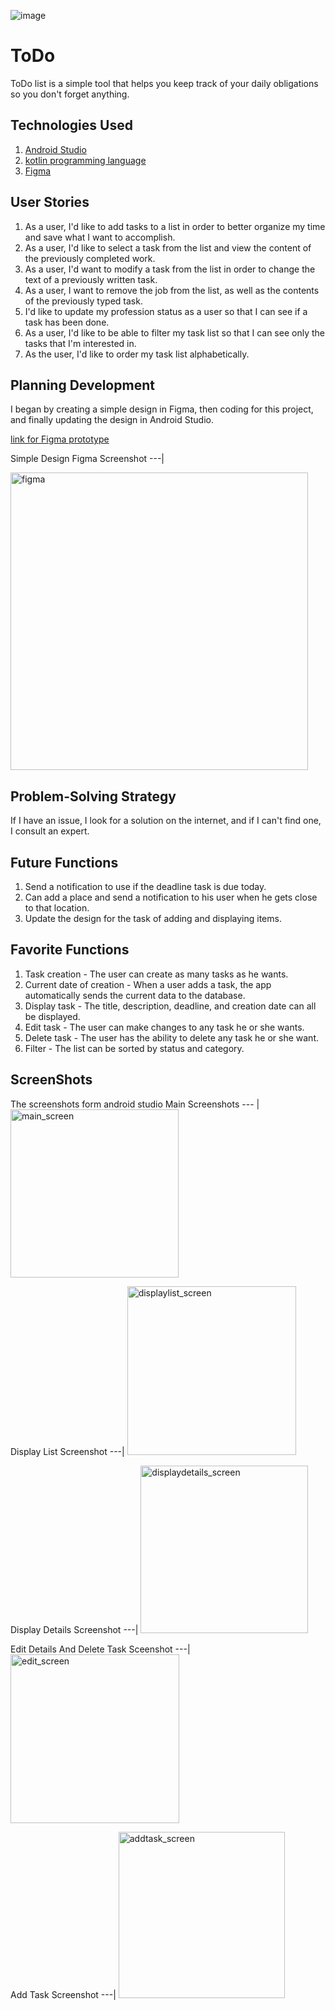
![image](https://user-images.githubusercontent.com/91452316/140028501-c5493074-90dc-4757-9723-fd8486c9fd5c.png)
# ToDo
ToDo list is a simple tool that helps you keep track of your daily obligations so you don't forget anything.
## Technologies Used
1. [Android Studio][1]
2. [kotlin programming language][2]
3. [Figma][3]
## User Stories
1. As a user, I'd like to add tasks to a list in order to better organize my time and save what I want to accomplish.
2. As a user, I'd like to select a task from the list and view the content of the previously completed work.
3. As a user, I'd want to modify a task from the list in order to change the text of a previously written task.
4. As a user, I want to remove the job from the list, as well as the contents of the previously typed task.
5. I'd like to update my profession status as a user so that I can see if a task has been done.
6. As a user, I'd like to be able to filter my task list so that I can see only the tasks that I'm interested in.
7. As the user, I'd like to order my task list alphabetically.
## Planning Development 
I began by creating a simple design in Figma, then coding for this project, and finally updating the design in Android Studio.

[link for Figma prototype][4]

Simple Design Figma Screenshot
---|

<img width="476" alt="figma" src="https://user-images.githubusercontent.com/91452316/140039824-bd0eddff-af80-4cab-bbd4-3a9187d0447c.png">


## Problem-Solving Strategy
If I have an issue, I look for a solution on the internet, and if I can't find one, I consult an expert.

## Future Functions
1. Send a notification to use if the deadline task is due today.
2. Can add a place and send a notification to his user when he gets close to that location.
3. Update the design for the task of adding and displaying items.
## Favorite Functions
1. Task creation - The user can create as many tasks as he wants.
2. Current date of creation - When a user adds a task, the app automatically sends the current data to the database.
3. Display task - The title, description, deadline, and creation date can all be displayed.
4. Edit task - The user can make changes to any task he or she wants.
5. Delete task - The user has the ability to delete any task he or she want.
6. Filter - The list can be sorted by status and category.
## ScreenShots
The screenshots form android studio
Main Screenshots
--- |
<img width="269" alt="main_screen" src="https://user-images.githubusercontent.com/91452316/140029896-9b173725-9a60-49b9-b58e-6b0017502e9a.png">

Display List Screenshot 
---|
<img width="270" alt="displaylist_screen" src="https://user-images.githubusercontent.com/91452316/140030054-3271a678-f72b-4c97-be29-357a57404176.png">

Display Details Screenshot
---|
<img width="268" alt="displaydetails_screen" src="https://user-images.githubusercontent.com/91452316/140030121-ed474875-e301-4a5e-a893-8b2f91eeff6e.png">

 Edit Details And Delete Task Sceenshot
 ---|
<img width="270" alt="edit_screen" src="https://user-images.githubusercontent.com/91452316/140030234-63dd7b85-1e50-4928-9ce8-f2fd95a29e50.png">

Add Task Screenshot
---|
<img width="266" alt="addtask_screen" src="https://user-images.githubusercontent.com/91452316/140030536-915a58db-a301-4e2c-a332-997d44e68a1c.png">


[1]:https://developer.android.com/studio?gclid=Cj0KCQjw5oiMBhDtARIsAJi0qk1XynCsLYazXjaGg4jc2c274uQaqPKQVp84TUYHZXFwvJ-UasEAMcwaAhgFEALw_wcB&gclsrc=aw.ds
[2]:https://developer.android.com/kotlin?gclid=Cj0KCQjw5oiMBhDtARIsAJi0qk0fRhPxeSoiv1myXTAbN7aXUWM2TrSZI-6JL_uYbnfT0XDm4-FIeZAaAvnaEALw_wcB&gclsrc=aw.ds
[3]:https://www.figma.com/
[4]:https://www.figma.com/proto/x2GDWK1k9KbvvT7XOQAcsJ/Untitled?page-id=0%3A1&node-id=2%3A2&viewport=241%2C48%2C0.5&scaling=scale-down&starting-point-node-id=2%3A2&show-proto-sidebar=1


